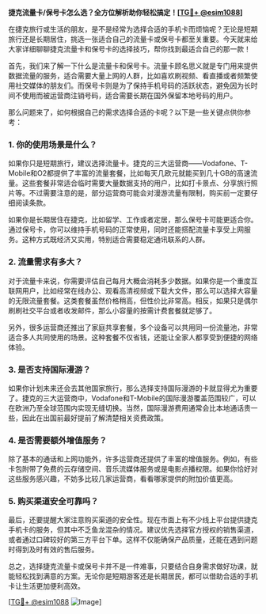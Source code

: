 **捷克流量卡/保号卡怎么选？全方位解析助你轻松搞定！[[TG💪+ @esim1088](https://t.me/s/esim1088)]**

在捷克旅行或生活的朋友，是不是经常为选择合适的手机卡而烦恼呢？无论是短期旅行还是长期居住，挑选一张适合自己的流量卡或保号卡都至关重要。今天就来给大家详细聊聊捷克流量卡和保号卡的选择技巧，帮你找到最适合自己的那一款！

首先，我们来了解一下什么是流量卡和保号卡。流量卡顾名思义就是专门用来提供数据流量的服务，适合需要大量上网的人群，比如喜欢刷视频、看直播或者频繁使用社交媒体的朋友们。而保号卡则是为了保持手机号码的活跃状态，避免因为长时间不使用而被运营商注销号码，适合需要长期在国外保留本地号码的用户。

那么问题来了，如何根据自己的需求选择合适的卡呢？以下是一些关键点供你参考：

### **1. 你的使用场景是什么？**
如果你只是短期旅行，建议选择流量卡。捷克的三大运营商——Vodafone、T-Mobile和O2都提供了丰富的流量套餐，比如每天几欧元就能买到几十GB的高速流量。这些套餐非常适合临时需要大量数据支持的用户，比如打卡景点、分享旅行照片等。不过需要注意的是，部分运营商可能会对漫游流量有限制，购买前一定要仔细阅读条款。

如果你是长期居住在捷克，比如留学、工作或者定居，那么保号卡可能更适合你。通过保号卡，你可以维持手机号码的正常使用，同时还能搭配流量卡享受上网服务。这种方式既经济又实用，特别适合需要稳定通讯联系的人群。

### **2. 流量需求有多大？**
对于流量卡来说，你需要评估自己每月大概会消耗多少数据。如果你是一个重度互联网用户，比如经常在线办公、观看高清视频或下载大文件，那么可以选择大容量的无限流量套餐。这类套餐虽然价格稍高，但性价比非常高。相反，如果只是偶尔刷刷社交平台或者收发邮件，那么小容量的按需计费套餐就足够了。

另外，很多运营商还推出了家庭共享套餐，多个设备可以共用同一份流量池，非常适合多人共同使用的场景。这种套餐不仅省钱，还能让全家人都享受到便捷的网络体验。

### **3. 是否支持国际漫游？**
如果你计划未来还会去其他国家旅行，那么选择支持国际漫游的卡就显得尤为重要了。捷克的三大运营商中，Vodafone和T-Mobile的国际漫游覆盖范围较广，可以在欧洲乃至全球范围内实现无缝切换。当然，国际漫游费用通常会比本地通话贵一些，因此在出国前最好提前了解清楚相关资费政策。

### **4. 是否需要额外增值服务？**
除了基本的通话和上网功能外，许多运营商还提供了丰富的增值服务。例如，有些卡包附带了免费的云存储空间、音乐流媒体服务或是电影点播权限。如果你恰好对这些服务感兴趣，不妨多比较几家运营商，看看哪家提供的附加价值更高。

### **5. 购买渠道安全可靠吗？**
最后，还要提醒大家注意购买渠道的安全性。现在市面上有不少线上平台提供捷克手机卡的服务，但其中不乏鱼龙混杂的情况。建议优先选择官方授权的销售渠道，或者通过口碑较好的第三方平台下单。这样不仅能确保产品质量，还能在遇到问题时得到及时有效的售后服务。

总之，选择捷克流量卡或保号卡并不是一件难事，只要结合自身需求做好功课，就能轻松找到满意的方案。无论你是短期游客还是长期居民，都可以借助合适的手机卡让生活更加便利高效。

[[TG💪+ @esim1088](https://t.me/s/esim1088) ![Image](https://i.postimg.cc/4NQfJmqS/Snipaste-2025-05-13-00-14-12.png)]